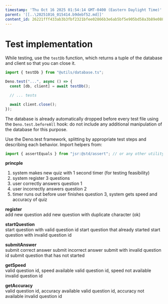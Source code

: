 ```yaml
---
timestamp: 'Thu Oct 16 2025 01:54:14 GMT-0400 (Eastern Daylight Time)'
parent: '[[..\20251016_015414.b9debf52.md]]'
content_id: 26221fff433ab3b3fbf2321bfee02866b3e6ab5bf5e905bd58a3b89e08820461
---
```


# Test implementation

While testing, use the `testDb` function, which returns a tuple of the database and client so that you can close it.

```typescript
import { testDb } from "@utils/database.ts";

Deno.test("...", async () => {
  const [db, client] = await testDb();

  // ... tests

  await client.close();
});
```

The database is already automatically dropped before every test file using the `Deno.test.beforeAll` hook: do not include any additional manipulation of the database for this purpose.

Use the Deno.test framework, splitting by appropriate test steps and describing each behavior. Import helpers from:

```typescript
import { assertEquals } from "jsr:@std/assert"; // or any other utility from the library
```

**princple**

1. system makes new quiz with 1 second timer (for testing feasibility)
2. system register 3 questions
3. user correctly answers question 1
4. user incorrectly answers question 2
5. timer runs out before user finishes question 3, system gets speed and accuracy of quiz

**register**\
add new question
add new question with duplicate character (ok)

**startQuestion**\
start question with valid question id
start question that already started
start question with invalid question id

**submitAnswer**\
submit correct answer
submit incorrect answer
submit with invalid question id
submit question that has not started

**getSpeed**\
valid question id, speed available
valid question id, speed not available
invalid question id

**getAccuracy**\
valid question id, accuracy available
valid question id, accuracy not available
invalid question id
